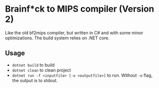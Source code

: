 # Brainf*ck to MIPS compiler (Version 2)

Like the old bf2mips compiler, but written in C# and with some minor optimizations.
The build system relies on .NET core.

## Usage

- `dotnet build` to build
- `dotnet clean` to clean project
- `dotnet run -f <inputfile> [-o <outputfile>]` to run. Without `-o` flag, the output is to stdout.
